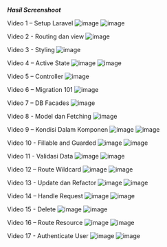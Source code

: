 ***Hasil Screenshoot***

Video 1 – Setup Laravel
![image](https://github.com/user-attachments/assets/d21c01cc-cfdd-445b-9fa4-9cef1f466cb5)
![image](https://github.com/user-attachments/assets/f0e7dee3-013b-4474-bdee-e848b06620b5)



Video 2 - Routing dan view
![image](https://github.com/user-attachments/assets/52e3e7ff-4225-437d-bd49-719b26d95104)



Video 3 - Styling
![image](https://github.com/user-attachments/assets/455edafa-8dfb-4878-82fb-ad77a55085e0)



Video 4 – Active State
![image](https://github.com/user-attachments/assets/31e5f1c2-6883-4935-b86f-8c5b557d792a)
![image](https://github.com/user-attachments/assets/8aee2353-2a60-4c8a-bd44-dadcf747d7b9)



Video 5 – Controller
![image](https://github.com/user-attachments/assets/df6355d2-1a47-492a-9032-bf9978ff0957)



Video 6 – Migration 101
![image](https://github.com/user-attachments/assets/b9476677-7005-421b-acf7-4cf1933addaf)



Video 7 – DB Facades
![image](https://github.com/user-attachments/assets/74e6ce3a-13ca-4532-ac03-7a014ce39d25)



Video 8 - Model dan Fetching
![image](https://github.com/user-attachments/assets/70ccba12-49ef-413d-bb1f-176f44226958)



Video 9 – Kondisi Dalam Komponen
![image](https://github.com/user-attachments/assets/01d6ea66-933a-4753-bedc-ca72a6efd9d3)
![image](https://github.com/user-attachments/assets/14ec36de-321b-4eb5-b8fc-9bb2f658153c)



Video 10 - Fillable and Guarded
![image](https://github.com/user-attachments/assets/83200ae6-aba9-442f-b06b-d5770ff0aa9d)
![image](https://github.com/user-attachments/assets/36b5ad7b-8221-48ab-981d-f44fb085a70d)



Video 11 - Validasi Data
![image](https://github.com/user-attachments/assets/e8973f01-e4c1-4c72-a30a-e07be135c8b7)
![image](https://github.com/user-attachments/assets/8b953e2a-6a1a-49a5-894a-acc726ed4932)



Video 12 – Route Wildcard
 ![image](https://github.com/user-attachments/assets/67929888-e0c4-4a02-b51b-d822d3d1c181)
 ![image](https://github.com/user-attachments/assets/f79c3169-9f35-47ae-8998-9350e31e9e99)

Video 13 - Update dan Refactor
![image](https://github.com/user-attachments/assets/b73abe08-dee2-4739-9424-4cdd91611f77)
![image](https://github.com/user-attachments/assets/66fd97ad-def1-42af-9825-d3c070b8103f)

Video 14 – Handle Request
![image](https://github.com/user-attachments/assets/9ea69908-4769-4c4b-a38e-456599deee63)
![image](https://github.com/user-attachments/assets/2293c3dc-9bbd-4eff-bbb7-c14a3ff0a4d1)

Video 15 - Delete
![image](https://github.com/user-attachments/assets/5e9b5fae-4c96-48fb-8fa3-da436c33ed84)
![image](https://github.com/user-attachments/assets/96f443b1-8fef-461a-883e-be576021a665)

Video 16 – Route Resource
![image](https://github.com/user-attachments/assets/f391a8c5-b369-49a5-9f2c-c35143dc67ed)
![image](https://github.com/user-attachments/assets/30ec0f78-df8e-4a2e-a455-aebe8fdd6f9a)

Video 17 - Authenticate User
![image](https://github.com/user-attachments/assets/2e47cfd2-653c-4cb8-a9e7-fb0634b44157)
![image](https://github.com/user-attachments/assets/a57d7a02-42be-429e-8d91-634edf72e0cf)




